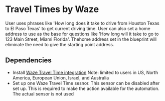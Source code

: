 # Travel Times by Waze

User uses phrases like 'How long does it take to drive from Houston Texas to El Paso Texas' to get current driving time.  User can also set a home address to use as the base for questions like 'How long will it take to go to 123 Main Street, Miami Florida'.  Thehome address set in the blueprint will eliminate the need to give the starting point address.

## Dependencies
* Install [Waze Travel Time integration](https://www.home-assistant.io/integrations/waze_travel_time/) Note: limited to users in US, North America, European Union, Israel, and Australia
* Set up one Waze Travel Time sesnor.  This sensor can be disabled after set up.  This is required to make the action available for the automation.  The actual sensor is not used


